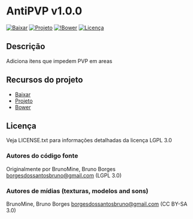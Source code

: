 # AntiPVP v1.0.0

[![Baixar](https://img.shields.io/badge/Baixar-v1.0.0-green.svg)](https://github.com/BrunoMine/antipvp/archive/v1.0.0.zip)
[![Projeto](https://img.shields.io/badge/Git-Projeto-green.svg)](https://github.com/BrunoMine/antipvp)
[![!Bower](https://img.shields.io/badge/Bower-Projeto-green.svg)](https://minetest-bower.herokuapp.com/mods/antipvp)
[![Licença](https://img.shields.io/badge/Licença-LGPL_v3.0-blue.svg)](https://github.com/BrunoMine/antipvp/blob/master/LICENSE)

## Descrição
Adiciona itens que impedem PVP em areas

## Recursos do projeto

* [Baixar](https://github.com/BrunoMine/antipvp/archive/v1.0.0.zip)
* [Projeto](https://github.com/BrunoMine/antipvp)
* [Bower](https://minetest-bower.herokuapp.com/mods/antipvp)

## Licença
Veja LICENSE.txt para informações detalhadas da licença LGPL 3.0

### Autores do código fonte

Originalmente por BrunoMine, Bruno Borges <borgesdossantosbruno@gmail.com> (LGPL 3.0)

### Autores de mídias (texturas, modelos and sons)

BrunoMine, Bruno Borges <borgesdossantosbruno@gmail.com> (CC BY-SA 3.0)
